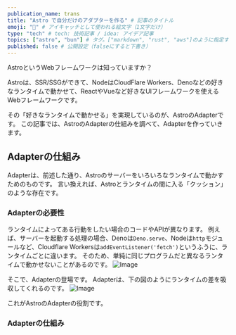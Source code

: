 ```yaml
---
publication_name: trans
title: "Astro で自分だけのアダプターを作る" # 記事のタイトル
emoji: "🚀" # アイキャッチとして使われる絵文字（1文字だけ）
type: "tech" # tech: 技術記事 / idea: アイデア記事
topics: ["astro", "bun"] # タグ。["markdown", "rust", "aws"]のように指定する
published: false # 公開設定（falseにすると下書き）
---
```

AstroというWebフレームワークは知っていますか？

Astroは、SSR/SSGができて、NodeはCloudFlare Workers、Denoなどの好きなランタイムで動かせて、ReactやVueなど好きなUIフレームワークを使えるWebフレームワークです。

その「好きなランタイムで動かせる」を実現しているのが、AstroのAdapterです。
この記事では、AstroのAdapterの仕組みを調べて、Adapterを作っていきます。

## Adapterの仕組み
Adapterは、前述した通り、Astroのサーバーをいろいろなランタイムで動かすためのものです。
言い換えれば、Astroとランタイムの間に入る「クッション」のような存在です。

### Adapterの必要性
ランタイムによってある行動をしたい場合のコードやAPIが異なります。
例えば、サーバーを起動する処理の場合、Denoは`Deno.serve`、Nodeは`http`モジュールなど、Cloudflare Workersは`addEventListener('fetch')`というふうに、ランタイムごとに違います。
そのため、単純に同じプログラムだと異なるランタイムで動かせないことがあるのです。
![Image](https://github.com/nakasyou/zenn-content/assets/79000684/20b01868-cc49-4d40-8581-5ff5b72ddeb1)

そこで、Adapterの登場です。
Adapterは、下の図のようにランタイムの差を吸収してくれるのです。
![Image](https://github.com/nakasyou/zenn-content/assets/79000684/dd959393-4af9-4a9d-ae27-39514298a9be)

これがAstroのAdapterの役割です。

### Adapterの仕組み


